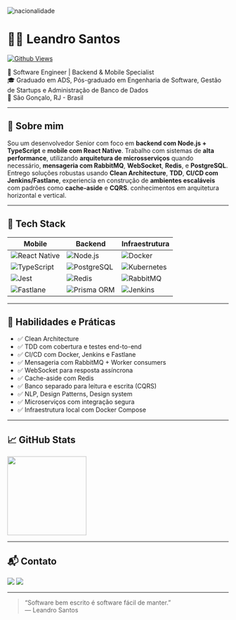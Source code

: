 ![nacionalidade](https://github.com/ProgramadorLeandroSantos/ProgramadorLeandroSantos/blob/master/Brazil.gif)

# 👨‍💻 Leandro Santos

[![Github Views](https://komarev.com/ghpvc/?username=LeandroS4nt0s&style=for-the-badge&color=blue&label=Profile+Views)](https://github.com/LeandroS4nt0s)

🚀 Software Engineer | Backend & Mobile Specialist  
🎓 Graduado em ADS, Pós-graduado em Engenharia de Software, Gestão de Startups e Administração de Banco de Dados  
📍 São Gonçalo, RJ - Brasil  

---

## 🧠 Sobre mim

Sou um desenvolvedor Senior com foco em **backend com Node.js + TypeScript** e **mobile com React Native**. Trabalho com sistemas de **alta performance**, utilizando **arquitetura de microsserviços** quando necessário, **mensageria com RabbitMQ**, **WebSocket**, **Redis**, e **PostgreSQL**. Entrego soluções robustas usando **Clean Architecture**, **TDD**, **CI/CD com Jenkins/Fastlane**, experiencia en construção de  **ambientes escaláveis** com padrões como **cache-aside** e **CQRS**. conhecimentos em arquitetura horizontal e vertical.

---

## 🧰 Tech Stack

| Mobile | Backend | Infraestrutura |
|--------|---------|----------------|
| ![React Native](https://img.shields.io/badge/-React%20Native-000?&logo=react&logoColor=61DAFB) | ![Node.js](https://img.shields.io/badge/-Node.js-000?&logo=node.js) | ![Docker](https://img.shields.io/badge/-Docker-000?&logo=docker) |
| ![TypeScript](https://img.shields.io/badge/-TypeScript-000?&logo=typescript) | ![PostgreSQL](https://img.shields.io/badge/-PostgreSQL-000?&logo=postgresql) | ![Kubernetes](https://img.shields.io/badge/-Kubernetes-000?&logo=kubernetes) |
| ![Jest](https://img.shields.io/badge/-Jest-000?&logo=jest) | ![Redis](https://img.shields.io/badge/-Redis-000?&logo=redis) | ![RabbitMQ](https://img.shields.io/badge/-RabbitMQ-000?&logo=rabbitmq) |
| ![Fastlane](https://img.shields.io/badge/-Fastlane-000?&logo=fastlane) | ![Prisma ORM](https://img.shields.io/badge/-Prisma-000?&logo=prisma) | ![Jenkins](https://img.shields.io/badge/-Jenkins-000?&logo=jenkins) |

---

## 🧪 Habilidades e Práticas

- ✅ Clean Architecture 
- ✅ TDD com cobertura e testes end-to-end  
- ✅ CI/CD com Docker, Jenkins e Fastlane  
- ✅ Mensageria com RabbitMQ + Worker consumers  
- ✅ WebSocket para resposta assíncrona  
- ✅ Cache-aside com Redis  
- ✅ Banco separado para leitura e escrita (CQRS) 
- ✅ NLP, Design Patterns, Design system
- ✅ Microserviços com integração segura  
- ✅ Infraestrutura local com Docker Compose  

---

## 📈 GitHub Stats

<a href="https://github.com/anuraghazra/github-readme-stats">
  <img align="center" src="https://github-readme-stats.vercel.app/api/top-langs/?username=leandros4nt0s&layout=compact&theme=radical" height="180px"/>
</a>

---

## 📬 Contato

<a href="https://www.linkedin.com/in/leandro-santos-a23064192/"><img src="https://img.shields.io/badge/-LinkedIn-0077B5?style=for-the-badge&logo=linkedin&logoColor=white" /></a>
<a href="https://www.instagram.com/LeandroS4nt0s/"><img src="https://img.shields.io/badge/-Instagram-E4405F?style=for-the-badge&logo=instagram&logoColor=white" /></a>

---

> “Software bem escrito é software fácil de manter.”  
> — Leandro Santos
